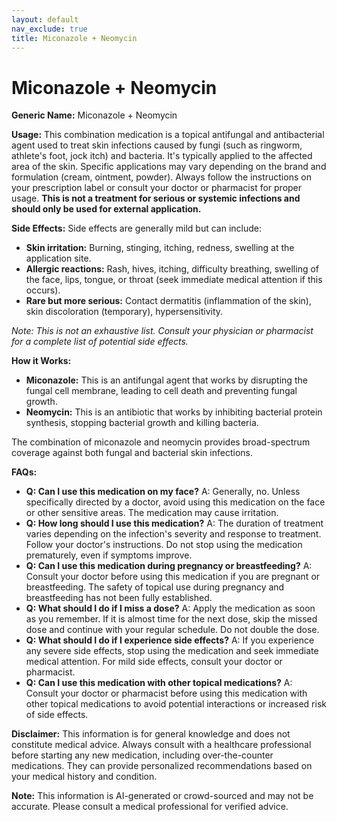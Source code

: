 ```yaml
---
layout: default
nav_exclude: true
title: Miconazole + Neomycin
---
```


# Miconazole + Neomycin

**Generic Name:** Miconazole + Neomycin

**Usage:**  This combination medication is a topical antifungal and antibacterial agent used to treat skin infections caused by fungi (such as ringworm, athlete's foot, jock itch) and bacteria.  It's typically applied to the affected area of the skin.  Specific applications may vary depending on the brand and formulation (cream, ointment, powder).  Always follow the instructions on your prescription label or consult your doctor or pharmacist for proper usage.  **This is not a treatment for serious or systemic infections and should only be used for external application.**

**Side Effects:**  Side effects are generally mild but can include:

* **Skin irritation:** Burning, stinging, itching, redness, swelling at the application site.
* **Allergic reactions:** Rash, hives, itching, difficulty breathing, swelling of the face, lips, tongue, or throat (seek immediate medical attention if this occurs).
* **Rare but more serious:**  Contact dermatitis (inflammation of the skin), skin discoloration (temporary), hypersensitivity.

*Note: This is not an exhaustive list.  Consult your physician or pharmacist for a complete list of potential side effects.*


**How it Works:**

* **Miconazole:** This is an antifungal agent that works by disrupting the fungal cell membrane, leading to cell death and preventing fungal growth.
* **Neomycin:** This is an antibiotic that works by inhibiting bacterial protein synthesis, stopping bacterial growth and killing bacteria.


The combination of miconazole and neomycin provides broad-spectrum coverage against both fungal and bacterial skin infections.


**FAQs:**

* **Q: Can I use this medication on my face?** A:  Generally, no.  Unless specifically directed by a doctor, avoid using this medication on the face or other sensitive areas.  The medication may cause irritation.
* **Q: How long should I use this medication?** A:  The duration of treatment varies depending on the infection's severity and response to treatment.  Follow your doctor's instructions.  Do not stop using the medication prematurely, even if symptoms improve.
* **Q: Can I use this medication during pregnancy or breastfeeding?** A:  Consult your doctor before using this medication if you are pregnant or breastfeeding.  The safety of topical use during pregnancy and breastfeeding has not been fully established.
* **Q: What should I do if I miss a dose?** A:  Apply the medication as soon as you remember.  If it is almost time for the next dose, skip the missed dose and continue with your regular schedule. Do not double the dose.
* **Q: What should I do if I experience side effects?** A:  If you experience any severe side effects, stop using the medication and seek immediate medical attention. For mild side effects, consult your doctor or pharmacist.
* **Q: Can I use this medication with other topical medications?** A:  Consult your doctor or pharmacist before using this medication with other topical medications to avoid potential interactions or increased risk of side effects.


**Disclaimer:** This information is for general knowledge and does not constitute medical advice.  Always consult with a healthcare professional before starting any new medication, including over-the-counter medications.  They can provide personalized recommendations based on your medical history and condition.


**Note:** This information is AI-generated or crowd-sourced and may not be accurate. Please consult a medical professional for verified advice.